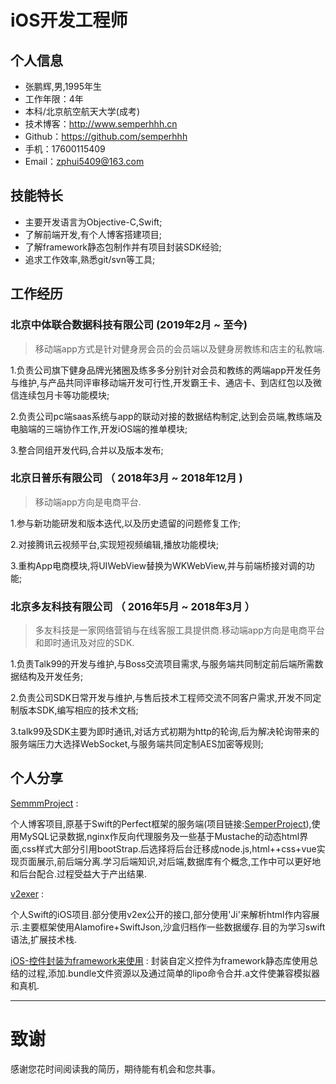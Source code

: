 # iOS开发工程师

## 个人信息

* 张鹏辉,男,1995年生
* 工作年限：4年
* 本科/北京航空航天大学(成考)
* 技术博客：http://www.semperhhh.cn
* Github：https://github.com/semperhhh
* 手机：17600115409
* Email：zphui5409@163.com

## 技能特长

* 主要开发语言为Objective-C,Swift;
* 了解前端开发,有个人博客搭建项目;
* 了解framework静态包制作并有项目封装SDK经验;
* 追求工作效率,熟悉git/svn等工具;

## 工作经历

### 北京中体联合数据科技有限公司 (2019年2月 ~ 至今)

> 移动端app方式是针对健身房会员的会员端以及健身房教练和店主的私教端.

1.负责公司旗下健身品牌光猪圈及练多多分别针对会员和教练的两端app开发任务与维护,与产品共同评审移动端开发可行性,开发霸王卡、通店卡、到店红包以及微信连续包月卡等功能模块;

2.负责公司pc端saas系统与app的联动对接的数据结构制定,达到会员端,教练端及电脑端的三端协作工作,开发iOS端的推单模块;

3.整合同组开发代码,合并以及版本发布;

### 北京日普乐有限公司 （ 2018年3月 ~ 2018年12月 )

> 移动端app方向是电商平台.

1.参与新功能研发和版本迭代,以及历史遗留的问题修复工作;

2.对接腾讯云视频平台,实现短视频编辑,播放功能模块;

3.重构App电商模块,将UIWebView替换为WKWebView,并与前端桥接对调的功能;

### 北京多友科技有限公司 （ 2016年5月 ~ 2018年3月 ）

> 多友科技是一家网络营销与在线客服工具提供商.移动端app方向是电商平台和即时通讯及对应的SDK.

1.负责Talk99的开发与维护,与Boss交流项目需求,与服务端共同制定前后端所需数据结构及开发任务;

2.负责公司SDK日常开发与维护,与售后技术工程师交流不同客户需求,开发不同定制版本SDK,编写相应的技术文档;

3.talk99及SDK主要为即时通讯,对话方式初期为http的轮询,后为解决轮询带来的服务端压力大选择WebSocket,与服务端共同定制AES加密等规则;

## 个人分享

[SemmmProject](https://github.com/semperhhh/SemmmProject) :

个人博客项目,原基于Swift的Perfect框架的服务端(项目链接:[SemperProject](https://github.com/semperhhh/SemperProject)),使用MySQL记录数据,nginx作反向代理服务及一些基于Mustache的动态html界面,css样式大部分引用bootStrap.后选择将后台迁移成node.js,html++css+vue实现页面展示,前后端分离.学习后端知识,对后端,数据库有个概念,工作中可以更好地和后台配合.过程受益大于产出结果.

[v2exer](https://github.com/semperhhh/v2exer) :

个人Swift的iOS项目.部分使用v2ex公开的接口,部分使用'Ji'来解析html作内容展示.主要框架使用Alamofire+SwiftJson,沙盒归档作一些数据缓存.目的为学习swift语法,扩展技术栈.

[iOS-控件封装为framework来使用](https://juejin.im/post/5c0a117be51d4538994af76b) :
封装自定义控件为framework静态库使用总结的过程,添加.bundle文件资源以及通过简单的lipo命令合并.a文件使兼容模拟器和真机.

---      
# 致谢
感谢您花时间阅读我的简历，期待能有机会和您共事。
